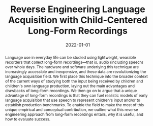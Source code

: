 ---
title: "Reverse Engineering Language Acquisition with Child-Centered Long-Form Recordings"
collection: publications
paperurl: 'https://www.annualreviews.org/doi/full/10.1146/annurev-linguistics-031120-122120'
link: https://www.annualreviews.org/doi/full/10.1146/annurev-linguistics-031120-122120
tags:
    - tag: Language acquisition
      id: language-acquisition
      color: '#AFEEEE'
    - tag: Literature review
      id: literature-review
      color: '#8B0000'
type: publications
date: 2022-01-01
venue: 'Annual Review of Linguistics'
authors: Lavechin M., Seyssel M., <b>Gautheron L.</b>, Dupoux E., Cristia A.
credit: 'Writing - Review &amp; Editing'
abstract: "Language use in everyday life can be studied using lightweight, wearable recorders that collect long-form recordings—that is, audio (including speech) over whole days. The hardware and software underlying this technique are increasingly accessible and inexpensive, and these data are revolutionizing the language acquisition field. We first place this technique into the broader context of the current ways of studying both the input being received by children and children&apos;s own language production, laying out the main advantages and drawbacks of long-form recordings. We then go on to argue that a unique advantage of long-form recordings is that they can fuel realistic models of early language acquisition that use speech to represent children&apos;s input and/or to establish production benchmarks. To enable the field to make the most of this unique empirical and conceptual contribution, we outline what this reverse engineering approach from long-form recordings entails, why it is useful, and how to evaluate success."
citation: ' Marvin Lavechin,  Maureen Seyssel,  Lucas Gautheron,  Emmanuel Dupoux,  Alejandrina Cristia, &quot;Reverse Engineering Language Acquisition with Child-Centered Long-Form Recordings.&quot; Annual Review of Linguistics, 2022.'
---